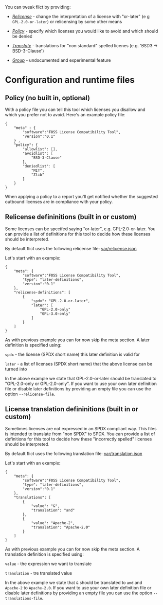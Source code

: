 
You can tweak flict by providing:

* [_Relicense_](#relicense) - change the interpretation of a license with "or-later" (e g `GPL-2.0-or-later`) or relicensing by some other means

* [_Policy_](#policy) - specify which licenses you would like to avoid and which should be denied

* [_Translate_](#translate) - translations for "non standard" spelled licenes (e.g. 'BSD3 -> BSD-3-Clause')

* [_Group_](#group) - undocumented and experimental feature

# Configuration and runtime files 

<a name="policy"></a>
## Policy (no built in, optional)

With a policy file you can tell this tool which licenses you disallow
and which you prefer not to avoid. Here's an example policy file:

```
{
    "meta" : {
        "software":"FOSS License Compatibility Tool",
        "version":"0.1"
    } ,
    "policy": {
        "allowlist": [],
        "avoidlist": [
            "BSD-3-Clause"
        ],
        "deniedlist": [
            "MIT",
            "Zlib"
        ]
    }
}
```

When applying a policy to a report you'll get notified whether the
suggested outbound licenses are in compliance with your policy.

<a name="relicense"></a>
## Relicense defininitions (built in or custom)

Some licenses can be specifed saying "or-later", e.g.
GPL-2.0-or-later. You can provide a list of definitions for this tool
to decide how these licenses should be interpreted.

By default flict uses the following relicense file: [var/relicense.json](var/relicense.json)

Let's start with an example:


```
{
    "meta": {
        "software":"FOSS License Compatibility Tool",
        "type": "later-definitions",
        "version":"0.1"
    },
    "relicense-definitions": [
        {
            "spdx": "GPL-2.0-or-later",
            "later": [
                "GPL-2.0-only"
                "GPL-3.0-only"
            ]
        }
    ]
}
```

As with previous example you can for now skip the meta section. A later definition is specified using:

```spdx``` - the license (SPDX short name) this later definition is valid for

```later``` - a list of licenses (SPDX short name) that the above license can be turned into

In the above example we state that GPL-2.0-or-later should be
translated to "GPL-2.0-only or GPL-2.0-only". If you want to use your
own later definition file or disable later definitions by providing an
empty file you can use the option ```--relicense-file```.

<a name="translate"></a>
## License translation defininitions (built in or custom)

Sometimes licenses are not expressed in an SPDX compliant way. This
files is intended to translate from "non SPDX" to SPDX. You can
provide a list of definitions for this tool to decide how these
"incorrectly spelled" licenses should be interpreted.

By default flict uses the following translation file: [var/translation.json](var/translation.json)

Let's start with an example:


```
{
    "meta": {
        "software":"FOSS License Compatibility Tool",
        "type": "later-definitions",
        "version":"0.1"
    },
    "translations": [
        {
            "value": "&",
            "translation": "and"
        },
        {
            "value": "Apache-2",
            "translation": "Apache-2.0"
        }
    ]
}
```

As with previous example you can for now skip the meta section. A translation definition is specified using:

```value``` - the expression we want to translate

```translation``` - tre translated value

In the above example we state that `&` should be
translated to `and` and `Apache-2` to `Apache-2.0`. If you want to use your
own later definition file or disable later definitions by providing an
empty file you can use the option ```--translations-file```.
